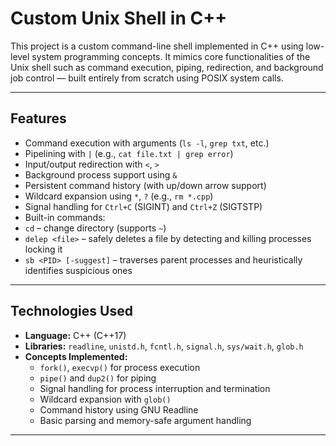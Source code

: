 # Custom Unix Shell in C++

This project is a custom command-line shell implemented in C++ using low-level system programming concepts. It mimics core functionalities of the Unix shell such as command execution, piping, redirection, and background job control — built entirely from scratch using POSIX system calls.

---

## Features

- Command execution with arguments (`ls -l`, `grep txt`, etc.)
-  Pipelining with `|` (e.g., `cat file.txt | grep error`)
-  Input/output redirection with `<`, `>`
-  Background process support using `&`
-  Persistent command history (with up/down arrow support)
-  Wildcard expansion using `*`, `?` (e.g., `rm *.cpp`)
-  Signal handling for `Ctrl+C` (SIGINT) and `Ctrl+Z` (SIGTSTP)
-  Built-in commands:
  - `cd` – change directory (supports `~`)
  - `delep <file>` – safely deletes a file by detecting and killing processes locking it
  - `sb <PID> [-suggest]` – traverses parent processes and heuristically identifies suspicious ones

---

##  Technologies Used

- **Language:** C++ (C++17)
- **Libraries:** `readline`, `unistd.h`, `fcntl.h`, `signal.h`, `sys/wait.h`, `glob.h`
- **Concepts Implemented:**
  - `fork()`, `execvp()` for process execution
  - `pipe()` and `dup2()` for piping
  - Signal handling for process interruption and termination
  - Wildcard expansion with `glob()`
  - Command history using GNU Readline
  - Basic parsing and memory-safe argument handling

---


